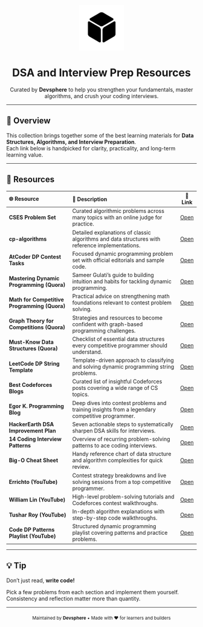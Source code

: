 <p align="center">
  <img src="https://raw.githubusercontent.com/0xDevSphere/devsphere-website/refs/heads/main/public/devsphereLogo.png" alt="Devsphere Logo" width="120" />
</p>

<h1 align="center">DSA and Interview Prep Resources</h1>

<p align="center">
  Curated by <strong>Devsphere</strong> to help you strengthen your fundamentals, 
  master algorithms, and crush your coding interviews.
</p>

---

## 📘 Overview

This collection brings together some of the best learning materials for **Data Structures, Algorithms, and Interview Preparation**.  
Each link below is handpicked for clarity, practicality, and long-term learning value.

---

## 🔗 Resources

| 🌐 Resource | 🧩 Description | 🔗 Link |
| :--- | :--- | :---: |
| **CSES Problem Set** | Curated algorithmic problems across many topics with an online judge for practice. | [Open](https://cses.fi/problemset/) |
| **cp-algorithms** | Detailed explanations of classic algorithms and data structures with reference implementations. | [Open](https://cp-algorithms.com/) |
| **AtCoder DP Contest Tasks** | Focused dynamic programming problem set with official editorials and sample code. | [Open](https://atcoder.jp/contests/dp/tasks) |
| **Mastering Dynamic Programming (Quora)** | Sameer Gulati’s guide to building intuition and habits for tackling dynamic programming. | [Open](https://www.quora.com/What-are-the-best-ways-to-master-dynamic-programming/answer/Sameer-Gulati-3) |
| **Math for Competitive Programming (Quora)** | Practical advice on strengthening math foundations relevant to contest problem solving. | [Open](https://www.quora.com/How-do-I-get-good-at-math-for-competitive-programming/answer/Sameer-Gulati-3) |
| **Graph Theory for Competitions (Quora)** | Strategies and resources to become confident with graph-based programming challenges. | [Open](https://www.quora.com/How-can-I-be-good-at-graph-theory-based-programming-problems-in-competitive-programming/answer/Sameer-Gulati-3) |
| **Must-Know Data Structures (Quora)** | Checklist of essential data structures every competitive programmer should understand. | [Open](https://www.quora.com/What-is-a-list-of-data-structures-that-a-competitive-programmer-must-know/answer/Sameer-Gulati-3?c) |
| **LeetCode DP String Template** | Template-driven approach to classifying and solving dynamic programming string problems. | [Open](https://leetcode.com/discuss/post/651719/how-to-solve-dp-string-template-and-4-st-nagj/) |
| **Best Codeforces Blogs** | Curated list of insightful Codeforces posts covering a wide range of CS topics. | [Open](https://technicalbattle.blogspot.com/2020/05/best-blogs-on-codeforces-links-for-best.html) |
| **Egor K. Programming Blog** | Deep dives into contest problems and training insights from a legendary competitive programmer. | [Open](https://blog.mitrichev.ch/) |
| **HackerEarth DSA Improvement Plan** | Seven actionable steps to systematically sharpen DSA skills for interviews. | [Open](https://www.hackerearth.com/blog/7-steps-to-improve-your-data-structure-and-algorithm-skills) |
| **14 Coding Interview Patterns** | Overview of recurring problem-solving patterns to ace coding interviews. | [Open](https://hackernoon.com/14-patterns-to-ace-any-coding-interview-question-c5bb3357f6ed) |
| **Big-O Cheat Sheet** | Handy reference chart of data structure and algorithm complexities for quick review. | [Open](https://www.bigocheatsheet.com/) |
| **Errichto (YouTube)** | Contest strategy breakdowns and live solving sessions from a top competitive programmer. | [Open](https://www.youtube.com/channel/UCRPMAqdtSgd0Ipeef7iFsKw) |
| **William Lin (YouTube)** | High-level problem-solving tutorials and Codeforces contest walkthroughs. | [Open](https://www.youtube.com/channel/UCBr_Fu6q9iHYQCh13jmpbrg) |
| **Tushar Roy (YouTube)** | In-depth algorithm explanations with step-by-step code walkthroughs. | [Open](https://www.youtube.com/channel/UCKuDLsO0Wwef53qdHPjbU2Q) |
| **Code DP Patterns Playlist (YouTube)** | Structured dynamic programming playlist covering patterns and practice problems. | [Open](https://www.youtube.com/playlist?list=PL9gnSGHSqcnr_DxHsP7AW9ftq0AtAyYqJ) |

---

## 💡 Tip

Don’t just read, **write code!** 

Pick a few problems from each section and implement them yourself.  
Consistency and reflection matter more than quantity.

---

<p align="center">
  <sub>Maintained by <strong>Devsphere</strong> • Made with ❤️ for learners and builders</sub>
</p>

